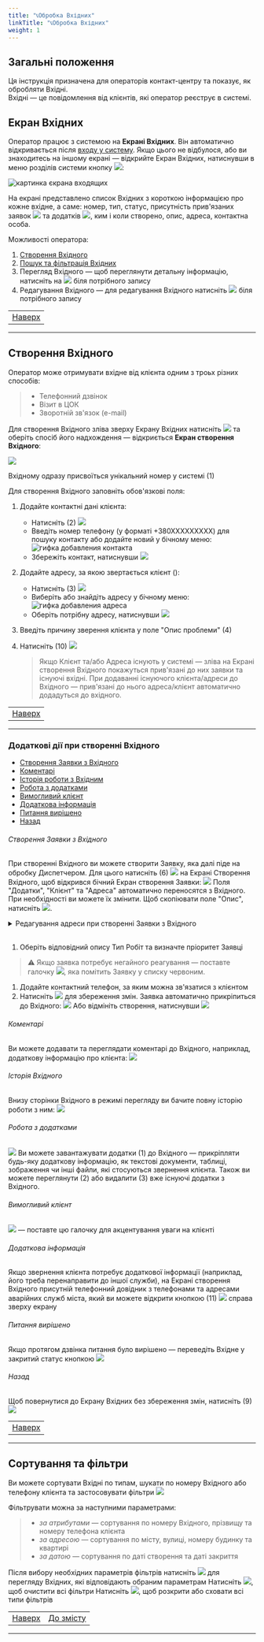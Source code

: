 ```yaml
---
title: "📞Обробка Вхідних"
linkTitle: "📞Обробка Вхідних"
weight: 1
---
```


## Загальні положення

Ця інструкція призначена для операторів контакт-центру та показує, як обробляти Вхідні.  
Вхідні &mdash; це повідомлення від клієнтів, які оператор реєструє в системі.

## Екран Вхідних
Оператор працює з системою на **Екрані Вхідних**. 
Він автоматично відкривається після [входу у систему](../../login_logout). Якщо цього не відбулося, або ви знаходитесь на іншому екрані &mdash; відкрийте Екран Вхідних, натиснувши в меню розділів системи кнопку ![](https://i.imgur.com/3E9wfa6.png):  

![картинка єкрана входящих](https://i.imgur.com/i5Kcr26.png)  

На екрані представлено список Вхідних з короткою інформацією про кожне вхідне, а саме: номер, тип, статус, присутність прив'язаних заявок ![](https://i.imgur.com/ChuJcPb.png) та додатків ![](https://i.imgur.com/inQhxVq.png), ким і коли створено, опис, адреса, контактна особа.

Можливості оператора:
1. [Створення Вхідного](#створення-вхідного)
2. [Пошук та фільтрація Вхідних](#сортування-та-фільтри)
3. Перегляд Вхідного &mdash; щоб переглянути детальну інформацію, натисніть на ![](https://i.imgur.com/OfD5NPV.png) біля потрібного запису
4. Редагування Вхідного &mdash; для редагування Вхідного натисніть ![](https://i.imgur.com/Al7hsYl.png) біля потрібного запису

|                                                |
|------------------------------------------------|
| [Наверх](#загальні-положення) |
___

## Створення Вхідного

Оператор може отримувати вхідне від клієнта одним з троьх різних способів:
 >
 >* Телефонний дзвінок
 >* Візит в ЦОК
 >* Зворотній зв'язок (e-mail)

 Для створення Вхідного зліва зверху Екрану Вхідних натисніть ![](https://i.imgur.com/ILuuEet.png) та оберіть спосіб його надхождення &mdash;  відкриється **Екран створення Вхідного**:

![](https://i.imgur.com/APV7PCQ.png)

Вхідному одразу присвоїться унікальний номер у системі (1)

Для створення Вхідного заповніть обов'язкові поля:  
1. Додайте контактні дані клієнта:
    * Натисніть (2) ![](https://i.imgur.com/1pGJqsW.png)
    * Введіть номер телефону (у форматі +380ХХХХХХХХХ) для пошуку контакту або додайте новий у бічному меню: ![гифка добавления контакта](https://i.imgur.com/4L1tqkf.gif)
    * Збережіть контакт, натиснувши ![](https://i.imgur.com/3yO3WEr.png)  


2. Додайте адресу, за якою звертається клієнт ():
    * Натисніть (3) ![](https://i.imgur.com/wSKMBbK.png)
    * Виберіть або знайдіть адресу у бічному меню: ![гифка добавления адреса](https://i.imgur.com/r0cdObT.gif)
    * Оберіть потрібну адресу, натиснувши ![](https://i.imgur.com/3yO3WEr.png)


3. Введіть причину зверення клієнта у поле "Опис проблеми" (4)
4. Натисніть (10) ![](https://i.imgur.com/a7tx3L9.png)


    >Якщо Клієнт та/або Адреса існують у системі &mdash; зліва на Екрані створення Вхідного покажуться прив'язані до них заявки та існуючі вхідні.
    При додаванні існуючого клієнта/адреси до Вхідного &mdash; прив'язані до нього адреса/клієнт автоматично додадуться до вхідного.

 <!--   
    >Ви можете детально переглянути всі заявки по клієнту або адресі та при необхідності додати їх до Вхідного, натиснувши ![](https://i.imgur.com/6pkwQSs.png):
    ![гифка добавления связанніх заявок]()
-->

|                                                |
|------------------------------------------------|
| [Наверх](#загальні-положення) |
___

### Додаткові дії при створенні Вхідного

- [Створення Заявки з Вхідного](#створення-заявки-з-вхідного)
- [Коментарі](#коментарі)
- [Історія роботи з Вхідним](#історія-вхідного)
- [Робота з додатками](#робота-з-додатками)
- [Вимогливий клієнт](#вимогливий-клієнт)
- [Додаткова інформація](#додаткова-інформація)
- [Питання вирішено](#питання-вирішено)
- [Назад](#назад)

###### Створення Заявки з Вхідного
При створенні Вхідного ви можете створити Заявку, яка далі піде на обробку Диспетчером. Для цього натисніть (6) ![](https://i.imgur.com/KoTESKQ.png) на Екрані Створення Вхідного, щоб відкрився бічний Екран створення Заявки:
![](https://i.imgur.com/SgPCuTf.png)
Поля "Додатки", "Клієнт" та "Адреса" автоматично переносятся з Вхідного. При необхідності ви можете їх змінити. Щоб скопіювати поле "Опис", натисніть ![](https://i.imgur.com/DHDm4wP.png).

<details>
<summary>Редагування адреси при створенні Заявки з Вхідного</summary>

Для змінення адреси в режимі створення Вхідного натисніть "Обрати іншу адресу":
![](https://i.imgur.com/iXoKg1Y.png)
Виберіть адресу зі списку або за допомогою пошуку. 
Якщо адреси клієнта не існує &mdash; додайте ії, натиснувши ![](https://i.imgur.com/KpSyPjm.png):
![](https://i.imgur.com/Fr9igdg.png)
>Якщо по даній адресі немає активного договору &mdash; ви побачите відповідне повідомлення. Поставте галочку про платну заявку ![](https://i.imgur.com/aUwNjrA.png) та обов'язково сповістіть клієнта про те, що його заявка буде платною
</details>

</br>
  
1. Оберіть відповідний опису Тип Робіт та визначте пріоритет Заявці
>⚠️ Якщо заявка потребує негайного реагування &mdash; поставте галочку ![](https://i.imgur.com/e0OdAH1.png), яка помітить Заявку у списку червоним.

1. Додайте контактний телефон, за яким можна зв'язатися з клієнтом
2. Натисніть ![](https://i.imgur.com/mrlYlk9.png) для збереження змін. Заявка автоматично прикріпиться до Вхідного:
![](https://i.imgur.com/ubVorak.png)
Або відмініть створення, натиснувши ![](https://i.imgur.com/VYrcYMb.png)

###### Коментарі
Ви можете додавати та переглядати коментарі до Вхідного, наприклад, додаткову інформацію про клієнта:
![](https://i.imgur.com/vTbg5xe.png)

###### Історія Вхідного
Внизу сторінки Вхідного в режимі перегляду ви бачите повну історію роботи з ним:
![](https://i.imgur.com/V7FYoaw.png)

###### Робота з додатками  
![](https://i.imgur.com/AKGfen5.png)
Ви можете завантажувати додатки (1) до Вхідного &mdash;  прикріпляти будь-яку додаткову інформацію, як текстові документи, таблиці, зображення чи інші файли, які стосуються звернення клієнта.
Також ви можете переглянути (2) або видалити (3) вже існуючі додатки з Вхідного.

###### Вимогливий клієнт
![](https://i.imgur.com/PCwTFKe.png) &mdash; поставте цю галочку для акцентування уваги на клієнті

###### Додаткова інформація
 Якщо звернення клієнта потребує додаткової інформації (наприклад, його треба перенаправити до іншої служби), на Екрані створення Вхідного присутній телефонний довідник з телефонами та адресами аварійних служб міста, який ви можете відкрити кнопкою (11) ![](https://i.imgur.com/EmzUYie.png) справа зверху екрану

###### Питання вирішено
 Якщо протягом дзвінка питання було вирішено &mdash; переведіть Вхідне у закритий статус кнопкою ![](https://i.imgur.com/9Dl7CFB.png)
   
###### Назад
Щоб повернутися до Екрану Вхідних без збереження змін, натисніть (9) ![](https://i.imgur.com/Wp1lWXX.png)

|                                                |
|------------------------------------------------|
| [Наверх](#загальні-положення) |
___

## Сортування та фільтри 
Ви можете сортувати Вхідні по типам, шукати по номеру Вхідного або телефону клієнта та застосовувати фільтри ![](https://i.imgur.com/5hf3ZQo.png)

Фільтрувати можна за наступними параметрами:
>
>* *за атрибутами* &mdash; сортування по номеру Вхідного, прізвищу та номеру телефона клієнта
>* *за адресою* &mdash; сортування по місту, вулиці, номеру будинку та квартирі
>* *за датою* &mdash; сортування по даті створення та даті закриття

Після вибору необхідних параметрів фільтрів натисніть ![](https://i.imgur.com/AOtIYCe.png) для перегляду Вхідних, які відповідають обраним параметрам
Натисніть ![](https://i.imgur.com/1Ej0xNy.png), щоб очистити всі фільтри
Натисніть ![](https://i.imgur.com/hEaUjfA.png), щоб розкрити або сховати всі типи фільтрів

|                                                | |
|------------------------------------------------|-|
| [Наверх](#загальні-положення) | [До змісту](/docs/toc/) |
___